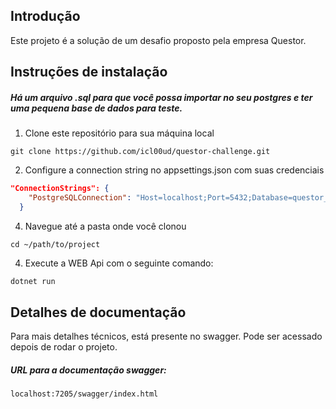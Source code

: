 ## Introdução

Este projeto é a solução de um desafio proposto pela empresa Questor.

## Instruções de instalação

<h5>Há um arquivo .sql para que você possa importar no seu postgres e ter uma pequena base de dados para teste.</h5>

1. Clone este repositório para sua máquina local

````
git clone https://github.com/icl00ud/questor-challenge.git
````
2. Configure a connection string no appsettings.json com suas credenciais

````json
"ConnectionStrings": {
    "PostgreSQLConnection": "Host=localhost;Port=5432;Database=questor_challenge;User ID=postgres;Password=1221;"
  }
````

4. Navegue até a pasta onde você clonou

````
cd ~/path/to/project
````

4. Execute a WEB Api com o seguinte comando:

````c#
dotnet run
````

## Detalhes de documentação

Para mais detalhes técnicos, está presente no swagger. Pode ser acessado depois de rodar o projeto.

<h5>URL para a documentação swagger:</h5>

````
localhost:7205/swagger/index.html
````
